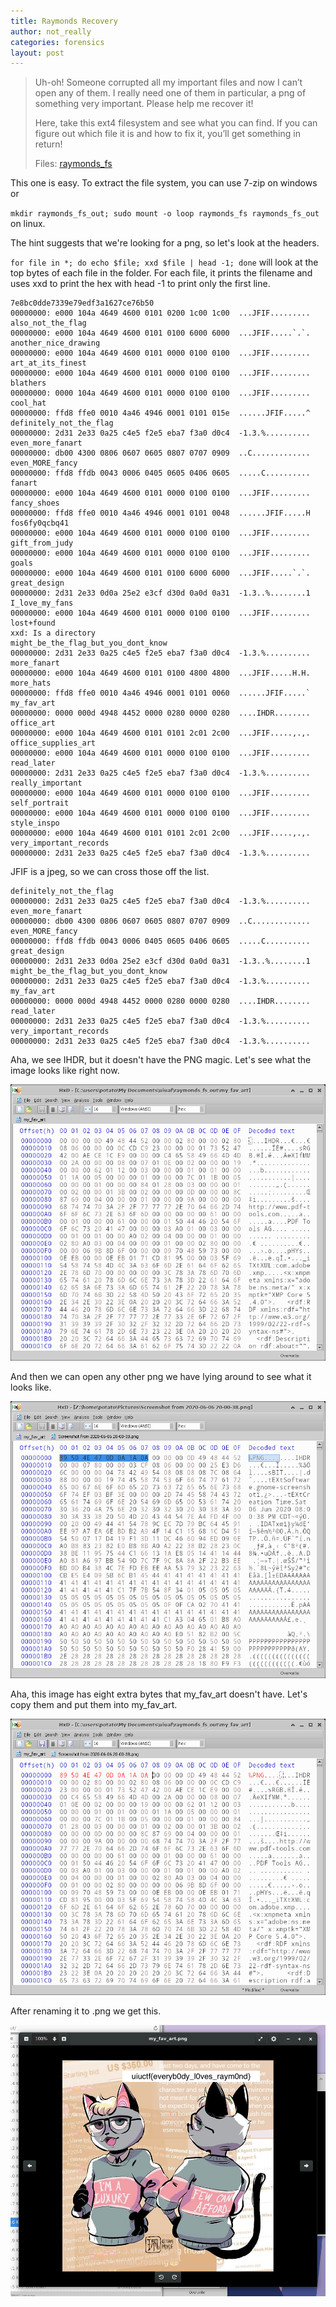 ```yaml
---
title: Raymonds Recovery
author: not_really
categories: forensics
layout: post
---
```


> Uh-oh! Someone corrupted all my important files and now I can’t open any of them. I really need one of them in particular, a png of something very important. Please help me recover it!
>
> Here, take this ext4 filesystem and see what you can find. If you can figure out which file it is and how to fix it, you’ll get something in return!
>
> Files: [raymonds_fs](/img/uiuctf2020/raymonds_fs)

This one is easy. To extract the file system, you can use 7-zip on windows or

`mkdir raymonds_fs_out; sudo mount -o loop raymonds_fs raymonds_fs_out` on linux.

The hint suggests that we're looking for a png, so let's look at the headers.

`for file in *; do echo $file; xxd $file | head -1; done` will look at the top bytes of each file in the folder. For each file, it prints the filename and uses xxd to print the hex with head -1 to print only the first line.

```
7e8bc0dde7339e79edf3a1627ce76b50
00000000: e000 104a 4649 4600 0101 0200 1c00 1c00  ...JFIF.........
also_not_the_flag
00000000: e000 104a 4649 4600 0101 0100 6000 6000  ...JFIF.....`.`.
another_nice_drawing
00000000: e000 104a 4649 4600 0101 0000 0100 0100  ...JFIF.........
art_at_its_finest
00000000: e000 104a 4649 4600 0101 0000 0100 0100  ...JFIF.........
blathers
00000000: 0000 104a 4649 4600 0101 0000 0100 0100  ...JFIF.........
cool_hat
00000000: ffd8 ffe0 0010 4a46 4946 0001 0101 015e  ......JFIF.....^
definitely_not_the_flag
00000000: 2d31 2e33 0a25 c4e5 f2e5 eba7 f3a0 d0c4  -1.3.%..........
even_more_fanart
00000000: db00 4300 0806 0607 0605 0807 0707 0909  ..C.............
even_MORE_fancy
00000000: ffd8 ffdb 0043 0006 0405 0605 0406 0605  .....C..........
fanart
00000000: e000 104a 4649 4600 0101 0000 0100 0100  ...JFIF.........
fancy_shoes
00000000: ffd8 ffe0 0010 4a46 4946 0001 0101 0048  ......JFIF.....H
fos6fy0qcbq41
00000000: e000 104a 4649 4600 0101 0000 0100 0100  ...JFIF.........
gift_from_judy
00000000: e000 104a 4649 4600 0101 0000 0100 0100  ...JFIF.........
goals
00000000: e000 104a 4649 4600 0101 0100 6000 6000  ...JFIF.....`.`.
great_design
00000000: 2d31 2e33 0d0a 25e2 e3cf d30d 0a0d 0a31  -1.3..%........1
I_love_my_fans
00000000: e000 104a 4649 4600 0101 0000 0100 0100  ...JFIF.........
lost+found
xxd: Is a directory
might_be_the_flag_but_you_dont_know
00000000: 2d31 2e33 0a25 c4e5 f2e5 eba7 f3a0 d0c4  -1.3.%..........
more_fanart
00000000: e000 104a 4649 4600 0101 0100 4800 4800  ...JFIF.....H.H.
more_hats
00000000: ffd8 ffe0 0010 4a46 4946 0001 0101 0060  ......JFIF.....`
my_fav_art
00000000: 0000 000d 4948 4452 0000 0280 0000 0280  ....IHDR........
office_art
00000000: e000 104a 4649 4600 0101 0101 2c01 2c00  ...JFIF.....,.,.
office_supplies_art
00000000: e000 104a 4649 4600 0101 0000 0100 0100  ...JFIF.........
read_later
00000000: 2d31 2e33 0a25 c4e5 f2e5 eba7 f3a0 d0c4  -1.3.%..........
really_important
00000000: e000 104a 4649 4600 0101 0000 0100 0100  ...JFIF.........
self_portrait
00000000: e000 104a 4649 4600 0101 0000 0100 0100  ...JFIF.........
style_inspo
00000000: e000 104a 4649 4600 0101 0101 2c01 2c00  ...JFIF.....,.,.
very_important_records
00000000: 2d31 2e33 0a25 c4e5 f2e5 eba7 f3a0 d0c4  -1.3.%..........
```

JFIF is a jpeg, so we can cross those off the list.

```
definitely_not_the_flag
00000000: 2d31 2e33 0a25 c4e5 f2e5 eba7 f3a0 d0c4  -1.3.%..........
even_more_fanart
00000000: db00 4300 0806 0607 0605 0807 0707 0909  ..C.............
even_MORE_fancy
00000000: ffd8 ffdb 0043 0006 0405 0605 0406 0605  .....C..........
great_design
00000000: 2d31 2e33 0d0a 25e2 e3cf d30d 0a0d 0a31  -1.3..%........1
might_be_the_flag_but_you_dont_know
00000000: 2d31 2e33 0a25 c4e5 f2e5 eba7 f3a0 d0c4  -1.3.%..........
my_fav_art
00000000: 0000 000d 4948 4452 0000 0280 0000 0280  ....IHDR........
read_later
00000000: 2d31 2e33 0a25 c4e5 f2e5 eba7 f3a0 d0c4  -1.3.%..........
very_important_records
00000000: 2d31 2e33 0a25 c4e5 f2e5 eba7 f3a0 d0c4  -1.3.%..........
```

Aha, we see IHDR, but it doesn't have the PNG magic. Let's see what the image looks like right now.

![image-20200721204648751](/img/uiuctf2020/image-20200721204648751.png)

And then we can open any other png we have lying around to see what it looks like.

![image-20200721204823436](/img/uiuctf2020/image-20200721204823436.png)

Aha, this image has eight extra bytes that my_fav_art doesn't have. Let's copy them and put them into my_fav_art.

![image-20200721204731703](/img/uiuctf2020/image-20200721204731703.png)

After renaming it to .png we get this.

![image-20200721205012522](/img/uiuctf2020/image-20200721205012522.png)
